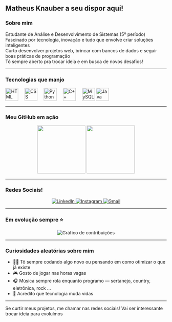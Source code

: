 ## Matheus Knauber a seu dispor aqui!

### Sobre mim

<p align="left">
 Estudante de Análise e Desenvolvimento de Sistemas (5º período)<br>
 Fascinado por tecnologia, inovação e tudo que envolve criar soluções inteligentes<br>
 Curto desenvolver projetos web, brincar com bancos de dados e seguir boas práticas de programação<br>
 Tô sempre aberto pra trocar ideia e em busca de novos desafios!
</p>

---

###  Tecnologias que manjo

<div align="left">
  <img src="https://cdn.jsdelivr.net/gh/devicons/devicon/icons/html5/html5-original.svg" height="40" alt="HTML" />
  <img width="12" />
  <img src="https://cdn.jsdelivr.net/gh/devicons/devicon/icons/css3/css3-original.svg" height="40" alt="CSS" />
  <img width="12" />
  <img src="https://cdn.jsdelivr.net/gh/devicons/devicon/icons/python/python-original.svg" height="40" alt="Python" />
  <img width="12" />
  <img src="https://cdn.jsdelivr.net/gh/devicons/devicon/icons/cplusplus/cplusplus-original.svg" height="40" alt="C++" />
  <img width="12" />
  <img src="https://cdn.jsdelivr.net/gh/devicons/devicon/icons/mysql/mysql-original.svg" height="40" alt="MySQL" />
  <img src="https://cdn.jsdelivr.net/gh/devicons/devicon/icons/java/java-original.svg" height="40" alt="Java logo" />
</div>

---

###  Meu GitHub em ação

<div align="center">
  <img src="https://github-readme-stats.vercel.app/api?username=MatheusK-Work&show_icons=true&theme=gruvbox&locale=pt-br&include_all_commits=true&count_private=true" height="150" />
  <img src="https://github-readme-stats.vercel.app/api/top-langs?username=MatheusK-Work&layout=compact&langs_count=6&theme=gruvbox&locale=pt-br" height="150" />
</div>

---

###  Redes Sociais!

<div align="center">
  <a href="https://www.linkedin.com/in/matheus-knauber-1807aa21a/" target="_blank">
    <img src="https://img.shields.io/badge/LinkedIn-0077B5?style=for-the-badge&logo=linkedin&logoColor=white" alt="LinkedIn" />
  </a>
  <a href="https://www.instagram.com/knauber_matheus/" target="_blank">
    <img src="https://img.shields.io/badge/Instagram-E4405F?style=for-the-badge&logo=instagram&logoColor=white" alt="Instagram" />
  </a>
  <a href="mailto:matheusknauber@gmail.com" target="_blank">
    <img src="https://img.shields.io/badge/Gmail-D14836?style=for-the-badge&logo=gmail&logoColor=white" alt="Gmail" />
  </a>
</div>

---

### Em evolução sempre ⭐

<div align="center">
  <img src="https://ssr-contributions-svg.vercel.app/_/MatheusK-Work?chart=3dbar&gap=0.6&scale=2&gradient=true&flatten=2&animation=wave&animation_duration=1&animation_delay=0.05&animation_amplitude=20&animation_frequency=0.5&animation_wave_center=10_0&format=svg&weeks=30&theme=green&dark=true" alt="Gráfico de contribuições" />
</div>

---

###  Curiosidades aleatórias sobre mim

- 👨‍💻 Tô sempre codando algo novo ou pensando em como otimizar o que já existe
- 🎮 Gosto de jogar nas horas vagas 
- 🎧 Música sempre rola enquanto programo — sertanejo, country, eletrônica, rock ...
- 🧠 Acredito que tecnologia muda vidas 

---

 Se curtir meus projetos, me chamar nas redes sociais! Vai ser interessante trocar ideia para evoluímos 
